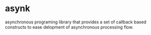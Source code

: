 asynk
=======

asynchronous programing library that provides a set of callback based constructs to ease delopment of asynchronous processing flow.
